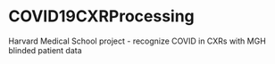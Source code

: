 # COVID19CXRProcessing
Harvard Medical School project - recognize COVID in CXRs with MGH blinded patient data 
